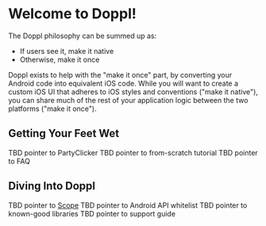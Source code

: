 # Welcome to Doppl!

The Doppl philosophy can be summed up as:

- If users see it, make it native
- Otherwise, make it once

Doppl exists to help with the "make it once" part, by converting your
Android code into equivalent iOS code. While you will want to create a custom
iOS UI that adheres to iOS styles and conventions ("make it native"), you can
share much of the rest of your application logic between the two platforms
("make it once").

## Getting Your Feet Wet

TBD pointer to PartyClicker
TBD pointer to from-scratch tutorial
TBD pointer to FAQ

## Diving Into Doppl

TBD pointer to [Scope](./Scope)
TBD pointer to Android API whitelist
TBD pointer to known-good libraries
TBD pointer to support guide
